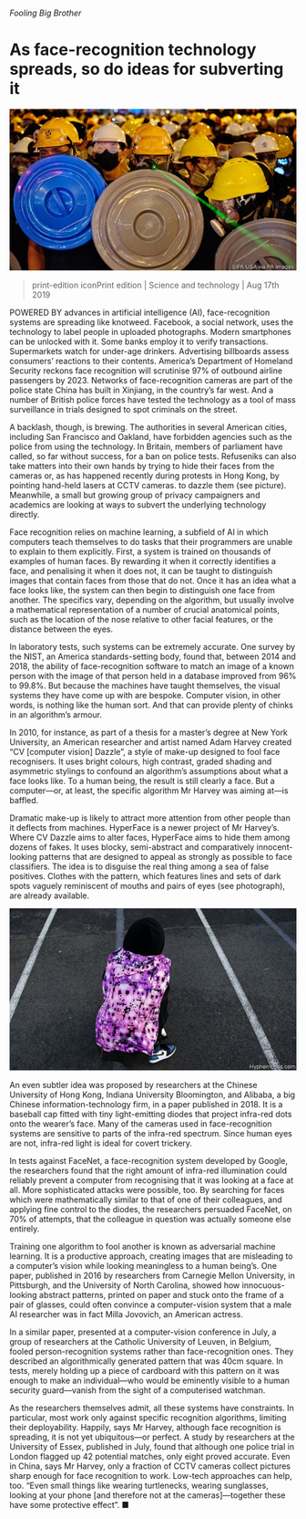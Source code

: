 ###### Fooling Big Brother

# As face-recognition technology spreads, so do ideas for subverting it 

![image](images/20190817_STP004_0.jpg) 

> print-edition iconPrint edition | Science and technology | Aug 17th 2019 

POWERED BY advances in artificial intelligence (AI), face-recognition systems are spreading like knotweed. Facebook, a social network, uses the technology to label people in uploaded photographs. Modern smartphones can be unlocked with it. Some banks employ it to verify transactions. Supermarkets watch for under-age drinkers. Advertising billboards assess consumers’ reactions to their contents. America’s Department of Homeland Security reckons face recognition will scrutinise 97% of outbound airline passengers by 2023. Networks of face-recognition cameras are part of the police state China has built in Xinjiang, in the country’s far west. And a number of British police forces have tested the technology as a tool of mass surveillance in trials designed to spot criminals on the street. 

A backlash, though, is brewing. The authorities in several American cities, including San Francisco and Oakland, have forbidden agencies such as the police from using the technology. In Britain, members of parliament have called, so far without success, for a ban on police tests. Refuseniks can also take matters into their own hands by trying to hide their faces from the cameras or, as has happened recently during protests in Hong Kong, by pointing hand-held lasers at CCTV cameras. to dazzle them (see picture). Meanwhile, a small but growing group of privacy campaigners and academics are looking at ways to subvert the underlying technology directly. 

Face recognition relies on machine learning, a subfield of AI in which computers teach themselves to do tasks that their programmers are unable to explain to them explicitly. First, a system is trained on thousands of examples of human faces. By rewarding it when it correctly identifies a face, and penalising it when it does not, it can be taught to distinguish images that contain faces from those that do not. Once it has an idea what a face looks like, the system can then begin to distinguish one face from another. The specifics vary, depending on the algorithm, but usually involve a mathematical representation of a number of crucial anatomical points, such as the location of the nose relative to other facial features, or the distance between the eyes. 

In laboratory tests, such systems can be extremely accurate. One survey by the NIST, an America standards-setting body, found that, between 2014 and 2018, the ability of face-recognition software to match an image of a known person with the image of that person held in a database improved from 96% to 99.8%. But because the machines have taught themselves, the visual systems they have come up with are bespoke. Computer vision, in other words, is nothing like the human sort. And that can provide plenty of chinks in an algorithm’s armour. 

In 2010, for instance, as part of a thesis for a master’s degree at New York University, an American researcher and artist named Adam Harvey created “CV [computer vision] Dazzle”, a style of make-up designed to fool face recognisers. It uses bright colours, high contrast, graded shading and asymmetric stylings to confound an algorithm’s assumptions about what a face looks like. To a human being, the result is still clearly a face. But a computer—or, at least, the specific algorithm Mr Harvey was aiming at—is baffled. 

Dramatic make-up is likely to attract more attention from other people than it deflects from machines. HyperFace is a newer project of Mr Harvey’s. Where CV Dazzle aims to alter faces, HyperFace aims to hide them among dozens of fakes. It uses blocky, semi-abstract and comparatively innocent-looking patterns that are designed to appeal as strongly as possible to face classifiers. The idea is to disguise the real thing among a sea of false positives. Clothes with the pattern, which features lines and sets of dark spots vaguely reminiscent of mouths and pairs of eyes (see photograph), are already available. 

![image](images/20190817_STP007_0.jpg) 

An even subtler idea was proposed by researchers at the Chinese University of Hong Kong, Indiana University Bloomington, and Alibaba, a big Chinese information-technology firm, in a paper published in 2018. It is a baseball cap fitted with tiny light-emitting diodes that project infra-red dots onto the wearer’s face. Many of the cameras used in face-recognition systems are sensitive to parts of the infra-red spectrum. Since human eyes are not, infra-red light is ideal for covert trickery. 

In tests against FaceNet, a face-recognition system developed by Google, the researchers found that the right amount of infra-red illumination could reliably prevent a computer from recognising that it was looking at a face at all. More sophisticated attacks were possible, too. By searching for faces which were mathematically similar to that of one of their colleagues, and applying fine control to the diodes, the researchers persuaded FaceNet, on 70% of attempts, that the colleague in question was actually someone else entirely. 

Training one algorithm to fool another is known as adversarial machine learning. It is a productive approach, creating images that are misleading to a computer’s vision while looking meaningless to a human being’s. One paper, published in 2016 by researchers from Carnegie Mellon University, in Pittsburgh, and the University of North Carolina, showed how innocuous-looking abstract patterns, printed on paper and stuck onto the frame of a pair of glasses, could often convince a computer-vision system that a male AI researcher was in fact Milla Jovovich, an American actress. 

In a similar paper, presented at a computer-vision conference in July, a group of researchers at the Catholic University of Leuven, in Belgium, fooled person-recognition systems rather than face-recognition ones. They described an algorithmically generated pattern that was 40cm square. In tests, merely holding up a piece of cardboard with this pattern on it was enough to make an individual—who would be eminently visible to a human security guard—vanish from the sight of a computerised watchman. 

As the researchers themselves admit, all these systems have constraints. In particular, most work only against specific recognition algorithms, limiting their deployability. Happily, says Mr Harvey, although face recognition is spreading, it is not yet ubiquitous—or perfect. A study by researchers at the University of Essex, published in July, found that although one police trial in London flagged up 42 potential matches, only eight proved accurate. Even in China, says Mr Harvey, only a fraction of CCTV cameras collect pictures sharp enough for face recognition to work. Low-tech approaches can help, too. “Even small things like wearing turtlenecks, wearing sunglasses, looking at your phone [and therefore not at the cameras]—together these have some protective effect”. ■ 

